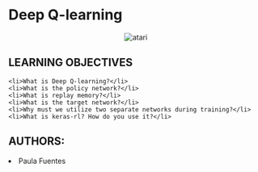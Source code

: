 # Deep Q-learning
<p align=center>
  <img src="https://i.ibb.co/Kz330rG/atari.gif" alt="atari" border="0">
</p>

## LEARNING OBJECTIVES

    <li>What is Deep Q-learning?</li>
    <li>What is the policy network?</li>
    <li>What is replay memory?</li>
    <li>What is the target network?</li>
    <li>Why must we utilize two separate networks during training?</li>
    <li>What is keras-rl? How do you use it?</li>


## AUTHORS:
<li> Paula Fuentes </li>